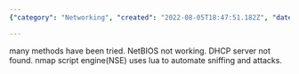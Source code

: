 ```yaml
---
{"category": "Networking", "created": "2022-08-05T18:47:51.182Z", "date": "2022-08-05 18:47:51", "description": "This article delves into the different approaches for resolving host names, computer names, and IP addresses. It explores the utilization of tools such as NetBIOS and DHCP in this regard. Additionally, it highlights the integration of Lua with Nmap's script engine (NSE) to automate network scanning and assaults.", "modified": "2022-08-18T16:21:54.976Z", "tags": ["hacking", "host name resolve", "network", "nmap", "stub"], "title": "Resolve Host Name Computer Name From IP"}

---
```


many methods have been tried. NetBIOS not working. DHCP server not found. nmap script engine(NSE) uses lua to automate sniffing and attacks.
